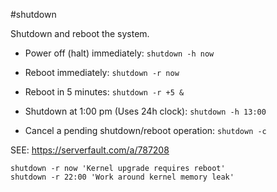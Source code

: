 #shutdown

  Shutdown and reboot the system.

  - Power off (halt) immediately:
    `shutdown -h now`

  - Reboot immediately:
    `shutdown -r now`

  - Reboot in 5 minutes:
    `shutdown -r +5 &`

  - Shutdown at 1:00 pm (Uses 24h clock):
    `shutdown -h 13:00`

  - Cancel a pending shutdown/reboot operation:
    `shutdown -c`
    
SEE: https://serverfault.com/a/787208  

`shutdown -r now 'Kernel upgrade requires reboot'`  
`shutdown -r 22:00 'Work around kernel memory leak'`  